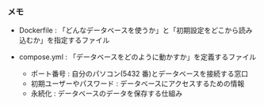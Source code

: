 ### メモ

- Dockerfile : 「どんなデータベースを使うか」と「初期設定をどこから読み込むか」を指定するファイル

- compose.yml : 「データベースをどのように動かすか」を定義するファイル
  - ポート番号 : 自分のパソコン(5432 番)とデータベースを接続する窓口
  - 初期ユーザーやパスワード : データベースにアクセスするための情報
  - 永続化 : データベースのデータを保存する仕組み
